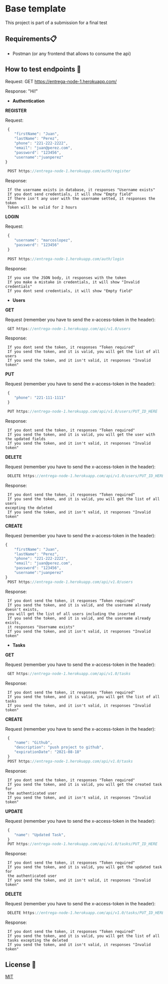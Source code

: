 # Base template 

This project is part of a submission for a final test

## Requirements📋
- Postman (or any frontend that allows to consume the api)

## How to test endpoints 🚀

Request: GET https://entrega-node-1.herokuapp.com/

Response: "Hi!"

- **Authentication**

**REGISTER**

Request:
``` javascript
 {
    "firstName": "Juan",
    "lastName": "Perez",
    "phone": "221-222-2222",
    "email": "juan@perez.com",
    "password": "123456",
    "username":"juanperez"
}
    
 POST https://entrega-node-1.herokuapp.com/auth/register
```

Response:  
```   
 If the username exists in database, it responses "Username exists"
 If you dont send credentials, it will show "Empty field"
 If there isn't any user with the username setted, it responses the token
 Token will be valid for 2 hours
``` 

**LOGIN**

Request:
```javascript
 {
    "username": "marcoslopez",
    "password": "123456"
 }
    
 POST https://entrega-node-1.herokuapp.com/auth/login
```

Response:  
 ```   
  If you use the JSON body, it responses with the token
  If you make a mistake in credentials, it will show "Invalid credentials"
  If you dont send credentials, it will show "Empty field" 
```

- **Users**

**GET**

Request (remember you have to send the x-access-token in the header):
```javascript
 GET https://entrega-node-1.herokuapp.com/api/v1.0/users
```

Response:  
 ```   
  If you dont send the token, it responses "Token required"
  If you send the token, and it is valid, you will get the list of all users
  If you send the token, and it isn't valid, it responses "Invalid token" 
```

**PUT**

Request (remember you have to send the x-access-token in the header):
```javascript
 {
    "phone": "221-111-1111"
 } 

 PUT https://entrega-node-1.herokuapp.com/api/v1.0/users/PUT_ID_HERE
```

Response:  
 ```   
  If you dont send the token, it responses "Token required"
  If you send the token, and it is valid, you will get the user with the updated fields
  If you send the token, and it isn't valid, it responses "Invalid token" 
```

**DELETE**

Request (remember you have to send the x-access-token in the header):
```javascript
 DELETE https://entrega-node-1.herokuapp.com/api/v1.0/users/PUT_ID_HERE
```

Response:  
 ```   
  If you dont send the token, it responses "Token required"
  If you send the token, and it is valid, you will get the list of all users 
excepting the deleted
  If you send the token, and it isn't valid, it responses "Invalid token" 
```

**CREATE**

Request (remember you have to send the x-access-token in the header):
```javascript
{
    "firstName": "Juan",
    "lastName": "Perez",
    "phone": "221-222-2222",
    "email": "juan@perez.com",
    "password": "123456",
    "username":"juanperez"
}
 POST https://entrega-node-1.herokuapp.com/api/v1.0/users
```

Response:  
 ```   
  If you dont send the token, it responses "Token required"
  If you send the token, and it is valid, and the username already doesn't exists, 
  you will get the list of all users including the inserted
  If you send the token, and it is valid, and the username already exists, 
  it responses "Username exists"
  If you send the token, and it isn't valid, it responses "Invalid token" 
```

- **Tasks**

**GET**

Request (remember you have to send the x-access-token in the header):
```javascript
 GET https://entrega-node-1.herokuapp.com/api/v1.0/tasks
```

Response:  
 ```   
  If you dont send the token, it responses "Token required"
  If you send the token, and it is valid, you will get the list of all tasks
  If you send the token, and it isn't valid, it responses "Invalid token" 
```

**CREATE**

Request (remember you have to send the x-access-token in the header):
```javascript
 { 
    "name": "Github",
    "description": "push project to github",
    "expirationDate": "2021-08-18"
 }
 POST https://entrega-node-1.herokuapp.com/api/v1.0/tasks
```

Response:  
 ```   
  If you dont send the token, it responses "Token required"
  If you send the token, and it is valid, you will get the created task for 
  the authenticated user
  If you send the token, and it isn't valid, it responses "Invalid token" 
```

**UPDATE**

Request (remember you have to send the x-access-token in the header):
```javascript
 { 
    "name": "Updated Task",
 }
 PUT https://entrega-node-1.herokuapp.com/api/v1.0/tasks/PUT_ID_HERE
```

Response:  
 ```   
  If you dont send the token, it responses "Token required"
  If you send the token, and it is valid, you will get the updated task for 
  the authenticated user
  If you send the token, and it isn't valid, it responses "Invalid token" 
```

**DELETE**

Request (remember you have to send the x-access-token in the header):
```javascript
 DELETE https://entrega-node-1.herokuapp.com/api/v1.0/tasks/PUT_ID_HERE
```

Response:  
 ```   
  If you dont send the token, it responses "Token required"
  If you send the token, and it is valid, you will get the list of all
  tasks excepting the deleted
  If you send the token, and it isn't valid, it responses "Invalid token" 
```

## License 📄
[MIT](https://choosealicense.com/licenses/mit/)